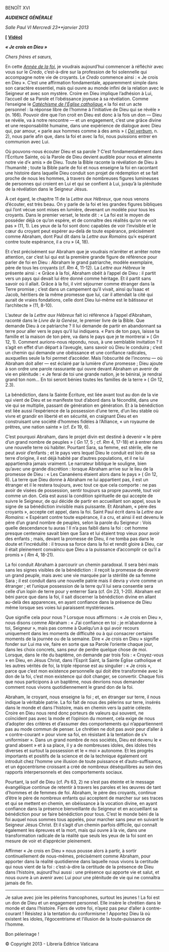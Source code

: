 BENOÎT XVI

***AUDIENCE GÉNÉRALE***

*Salle Paul VI* *Mercredi 23**janvier 2013*

**[** **[Vidéo](http://player.rv.va/vaticanplayer.asp?language=it&tic=VA_23OYQZ4Y)]**

***« Je crois en Dieu »***

*Chers frères et sœurs,*

En cette *[Année de la foi](http://www.vatican.va/special/annus_fidei/index_fr.htm)*, je voudrais aujourd’hui commencer à réfléchir avec vous sur le *Credo*, c’est-à-dire sur la profession de foi solennelle qui accompagne notre vie de croyants. Le *Credo* commence ainsi : « Je crois en Dieu ». C’est une affirmation fondamentale, apparemment simple dans son caractère essentiel, mais qui ouvre au monde infini de la relation avec le Seigneur et avec son mystère. Croire en Dieu implique l’adhésion à Lui, l’accueil de sa Parole et l’obéissance joyeuse à sa révélation. Comme l’enseigne le *[Catéchisme de l’Église catholique](http://www.vatican.va/archive/FRA0013/_INDEX.HTM),*« la foi est un acte personnel : la réponse libre de l’homme à l’initiative de Dieu qui se révèle » (n. 166). Pouvoir dire que l’on croit en Dieu est donc à la fois un don — Dieu se révèle, va à notre rencontre — et un engagement, c’est une grâce divine et une responsabilité humaine, dans une expérience de dialogue avec Dieu qui, par amour, « parle aux hommes comme à des amis » ( *[Dei verbum](http://www.vatican.va/archive/hist_councils/ii_vatican_council/documents/vat-ii_const_19651118_dei-verbum_fr.html)*, n. 2), nous parle afin que, dans la foi et avec la foi, nous puissions entrer en communion avec Lui.

Où pouvons-nous écouter Dieu et sa parole ? C’est fondamentalement dans l’Écriture Sainte, où la Parole de Dieu devient audible pour nous et alimente notre vie d’« amis » de Dieu. Toute la Bible raconte la révélation de Dieu à l’humanité ; toute la Bible parle de foi et nous enseigne la foi en racontant une histoire dans laquelle Dieu conduit son projet de rédemption et se fait proche de nous les hommes, à travers de nombreuses figures lumineuses de personnes qui croient en Lui et qui se confient à Lui, jusqu’à la plénitude de la révélation dans le Seigneur Jésus.

À cet égard, le chapitre 11 de la *Lettre aux Hébreux*, que nous venons d’écouter, est très beau. On y parle de la foi et les grandes figures bibliques qui l’ont vécue sont mises en lumière, devenant un modèle pour tous les croyants. Dans le premier verset, le texte dit : « La foi est le moyen de posséder déjà ce qu’on espère, et de connaître des réalités qu’on ne voit pas » (11, 1). Les yeux de la foi sont donc capables de voir l’invisible et le cœur du croyant peut espérer au-delà de toute espérance, précisément comme Abraham, dont Paul dit dans la *Lettre aux Romains* qu’« espérant contre toute espérance, il a cru » (4, 18).

Et c’est précisément sur Abraham que je voudrais m’arrêter et arrêter notre attention, car c’est lui qui est la première grande figure de référence pour parler de foi en Dieu : Abraham le grand patriarche, modèle exemplaire, père de tous les croyants (cf. *Rm* 4, 11-12). La *Lettre aux Hébreux* le présente ainsi : « Grâce à la foi, Abraham obéit à l’appel de Dieu : il partit vers un pays qui devait lui être donné comme héritage. Et il partit sans savoir où il allait. Grâce à la foi, il vint séjourner comme étranger dans la Terre promise ; c’est dans un campement qu’il vivait, ainsi qu’Isaac et Jacob, héritiers de la même promesse que lui, car il attendait la cité qui aurait de vraies fondations, celle dont Dieu lui-même est le bâtisseur et l’architecte » (11, 8-10).

L’auteur de la *Lettre aux Hébreux* fait ici référence à l’appel d’Abraham, raconté dans le *Livre de la Genèse*, le premier livre de la Bible. Que demande Dieu à ce patriarche ? Il lui demande de partir en abandonnant sa terre pour aller vers le pays qu’il lui indiquera. « Pars de ton pays, laisse ta famille et la maison de ton père, va dans le pays que je te montrerai » ( *Gn* 12, 1). Comment aurions-nous répondu, nous, à une semblable invitation ? Il s’agit en effet d’un départ à l’aveugle, sans savoir où Dieu le conduira ; c’est un chemin qui demande une obéissance et une confiance radicales, auxquelles seule la foi permet d’accéder. Mais l’obscurité de l’inconnu — où Abraham doit aller — est éclairé par la lumière d’une promesse ; Dieu ajoute à son ordre une parole rassurante qui ouvre devant Abraham un avenir de vie en plénitude : « Je ferai de toi une grande nation, je te bénirai, je rendrai grand ton nom... En toi seront bénies toutes les familles de la terre » ( *Gn* 12, 2.3).

La bénédiction, dans la Sainte Écriture, est liée avant tout au don de la vie qui vient de Dieu et se manifeste tout d’abord dans la fécondité, dans une vie qui se multiplie, passant de génération en génération. Et à la bénédiction est liée aussi l’expérience de la possession d’une terre, d’un lieu stable où vivre et grandir en liberté et en sécurité, en craignant Dieu et en construisant une société d’hommes fidèles à l’Alliance, « un royaume de prêtres, une nation sainte » (cf. *Ex* 19, 6).

C’est pourquoi Abraham, dans le projet divin est destiné à devenir « le père d’un grand nombre de peuples » ( *Gn* 17, 5 ; cf. *Rm* 4, 17-18) et à entrer dans une nouvelle terre où habiter. Pourtant Sara, sa femme, est stérile, elle ne peut avoir d’enfants ; et le pays vers lequel Dieu le conduit est loin de sa terre d’origine, il est déjà habité par d’autres populations, et il ne lui appartiendra jamais vraiment. Le narrateur biblique le souligne, bien qu’avec une grande discrétion : lorsque Abraham arrive sur le lieu de la promesse de Dieu : « Les Cananéens étaient alors dans le pays » ( *Gn* 12, 6). La terre que Dieu donne à Abraham ne lui appartient pas, il est un étranger et il le restera toujours, avec tout ce que cela comporte : ne pas avoir de visées de possession, sentir toujours sa propre pauvreté, tout voir comme un don. Cela est aussi la condition spirituelle de qui accepte de suivre le Seigneur, de qui décide de partir en accueillant son appel, sous le signe de sa bénédiction invisible mais puissante. Et Abraham, « père des croyants », accepte cet appel, dans la foi. Saint Paul écrit dans la *Lettre aux Romains*: « Espérant contre toute espérance, il a cru, et ainsi il est devenu le père d’un grand nombre de peuples, selon la parole du Seigneur : Vois quelle descendance tu auras ! Il n’a pas faibli dans la foi : cet homme presque centenaire savait bien que Sara et lui étaient trop vieux pour avoir des enfants ; mais, devant la promesse de Dieu, il ne tomba pas dans le doute et l’incrédulité : il trouva sa force dans la foi et rendit gloire à Dieu, car il était pleinement convaincu que Dieu a la puissance d’accomplir ce qu’il a promis » ( *Rm* 4, 18-21).

La foi conduit Abraham à parcourir un chemin paradoxal. Il sera béni mais sans les signes visibles de la bénédiction : il reçoit la promesse de devenir un grand peuple, mais avec une vie marquée par la stérilité de sa femme Sara ; il est conduit dans une nouvelle patrie mais il devra y vivre comme un étranger ; et l’unique possession de la terre qu’il lui sera consentie sera celle d’un lopin de terre pour y enterrer Sara (cf. *Gn* 23, 1-20). Abraham est béni parce que dans la foi, il sait discerner la bénédiction divine en allant au-delà des apparences, en ayant confiance dans la présence de Dieu même lorsque ses voies lui paraissent mystérieuses.

Que signifie cela pour nous ? Lorsque nous affirmons : « Je crois en Dieu », nous disons comme Abraham : « J’ai confiance en toi ; je m’abandonne à toi, Seigneur », mais pas comme à Quelqu’un à qui avoir recours uniquement dans les moments de difficulté ou à qui consacrer certains moments de la journée ou de la semaine. Dire « Je crois en Dieu » signifie fonder sur Lui ma vie, faire en sorte que sa Parole l’oriente chaque jour, dans les choix concrets, sans peur de perdre quelque chose de moi. Lorsque, dans le rite du baptême, on demande par trois fois : « Croyez-vous » en Dieu, en Jésus Christ, dans l’Esprit Saint, la Sainte Église catholique et les autres vérités de foi, la triple réponse est au singulier : « Je crois », parce que c’est mon existence personnelle qui doit être transformée avec le don de la foi, c’est mon existence qui doit changer, se convertir. Chaque fois que nous participons à un baptême, nous devrions nous demander comment nous vivons quotidiennement le grand don de la foi.

Abraham, le croyant, nous enseigne la foi ; et, en étranger sur terre, il nous indique la véritable patrie. La foi fait de nous des pèlerins sur terre, insérés dans le monde et dans l’histoire, mais en chemin vers la patrie céleste. Croire en Dieu nous rend donc porteurs de valeurs qui souvent, ne coïncident pas avec la mode et l’opinion du moment, cela exige de nous d’adopter des critères et d’assumer des comportements qui n’appartiennent pas au mode commun de penser. Le chrétien ne doit pas avoir peur d’aller à « contre-courant » pour vivre sa foi, en résistant à la tentation de s’« uniformiser ». Dans un grand nombre de nos sociétés, Dieu est devenu le « grand absent » et à sa place, il y a de nombreuses idoles, des idoles très diverses et surtout la possession et le « moi » autonome. Et les progrès importants et positifs de la science et de la technique également ont introduit chez l’homme une illusion de toute puissance et d’auto-suffisance, et un égocentrisme croissant a créé de nombreux déséquilibres au sein des rapports interpersonnels et des comportements sociaux.

Pourtant, la soif de Dieu (cf. *Ps* 63, 2) ne s’est pas éteinte et le message évangélique continue de retentir à travers les paroles et les œuvres de tant d’hommes et de femmes de foi. Abraham, le père des croyants, continue d’être le père de nombreux enfants qui acceptent de marcher sur ses traces et qui se mettent en chemin, en obéissance à la vocation divine, en ayant confiance dans la présence bienveillante du Seigneur et en accueillant sa bénédiction pour se faire bénédiction pour tous. C’est le monde béni de la foi auquel nous sommes tous appelés, pour marcher sans peur en suivant le Seigneur Jésus Christ. Et il s’agit d’un chemin parfois difficile, qui connaît également les épreuves et la mort, mais qui ouvre à la vie, dans une transformation radicale de la réalité que seuls les yeux de la foi sont en mesure de voir et d’apprécier pleinement.

Affirmer « Je crois en Dieu » nous pousse alors à partir, à sortir continuellement de nous-mêmes, précisément comme Abraham, pour apporter dans la réalité quotidienne dans laquelle nous vivons la certitude qui nous vient de la foi : c’est-à-dire la certitude de la présence de Dieu dans l’histoire, aujourd’hui aussi : une présence qui apporte vie et salut, et nous ouvre à un avenir avec Lui pour une plénitude de vie qui ne connaîtra jamais de fin.

* * *

Je salue avec joie les pèlerins francophones, surtout les jeunes ! La foi est un don de Dieu et un engagement personnel. Elle insère le chrétien dans le monde et dans l’histoire. Fiers de votre foi, n’ayez pas peur d’aller à contre-courant ! Résistez à la tentation du conformisme ! Apportez Dieu là où existent les idoles, l’égocentrisme et l’illusion de la toute-puissance de l’homme.

Bon pèlerinage !

© Copyright 2013 - Libreria Editrice Vaticana